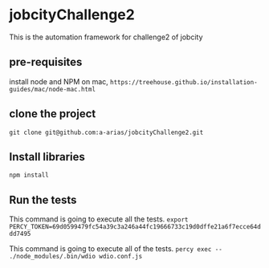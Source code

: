 # jobcityChallenge2
This is the automation framework for challenge2 of jobcity

## pre-requisites
install node and NPM on mac,
`https://treehouse.github.io/installation-guides/mac/node-mac.html` 

## clone the project
`git clone git@github.com:a-arias/jobcityChallenge2.git`

## Install libraries
`npm install`

## Run the tests
This command is going to execute all the tests.
`export PERCY_TOKEN=69d0599479fc54a39c3a246a44fc19666733c19d0dffe21a6f7ecce64ddd7495`

This command is going to execute all of the tests.
`percy exec -- ./node_modules/.bin/wdio wdio.conf.js`

